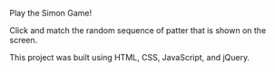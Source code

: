 Play the Simon Game!

Click and match the random sequence of patter that is shown on the screen.

This project was built using HTML, CSS, JavaScript, and jQuery.